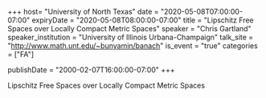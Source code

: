 +++
  host= "University of North Texas"
  date = "2020-05-08T07:00:00-07:00"
  expiryDate = "2020-05-08T08:00:00-07:00"
  title = "Lipschitz Free Spaces over Locally Compact Metric Spaces"
  speaker = "Chris Gartland"
  speaker_institution = "University of Illinois Urbana-Champaign"
  talk_site = "http://www.math.unt.edu/~bunyamin/banach"
  is_event = "true"
  categories = ["FA"]

  publishDate = "2000-02-07T16:00:00-07:00"
+++

Lipschitz Free Spaces over Locally Compact Metric Spaces